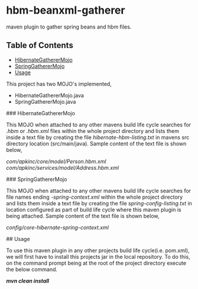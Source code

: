 # hbm-beanxml-gatherer
maven plugin to gather spring beans and hbm files.

## Table of Contents

* [HibernateGathererMojo](#hibernate-mojo)
* [SpringGathererMojo](#spring-mojo)
* [Usage](#usage)

This project has two MOJO's implemented,

* HibernateGathererMojo.java
* SpringGathererMojo.java

<a id="hibernate-mojo">
### HibernateGathererMojo
</a>

This MOJO when attached to any other mavens build life cycle searches for _.hbm_ or _.hbm.xml_ files within the whole project directory and lists them inside a text file by creating the file _hibernate-hbm-listing.txt_ in mavens src directory location (src/main/java). Sample content of the text file is shown below,

_com/apkinc/core/model/Person.hbm.xml_
_com/apkinc/services/model/Address.hbm.xml_

<a id="spring-mojo">
### SpringGathererMojo
</a>

This MOJO when attached to any other mavens build life cycle searches for file names ending _-spring-context.xml_ within the whole project directory and lists them inside a text file by creating the file _spring-config-listing.txt_ in location configured as part of build life cycle where this maven plugin is being attached. Sample content of the text file is shown below,

_config/core-hibernate-spring-context.xml_

<a id="usage">
## Usage
</a>

To use this maven plugin in any other projects build life cycle(i.e. pom.xml), we will first have to install this projects jar in the local repository. To do this, on the command prompt being at the root of the project directory execute the below command.

_**mvn clean install**_